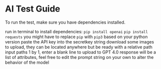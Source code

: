 # AI Test Guide

To run the test, make sure you have dependencies installed.

run in terminal to install dependencies:
`pip install openai`
`pip install requests`
you might have to replace `pip` with `pip3` based on your python version
paste the API key into the secretkey string
download some images to upload, they can be located anywhere but be ready with a relative path
input paths 1 by 1, enter a blank line to upload to GPT 4.0
response will be a list of attributes, feel free to edit the prompt string on your own to alter the behavior of the model




